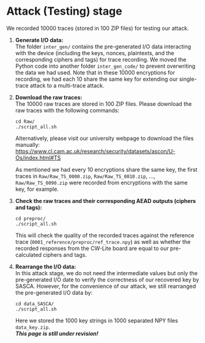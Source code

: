 # Attack (Testing) stage  
We recorded 10000 traces (stored in 100 ZIP files) for testing our attack.  

1. **Generate I/O data:**  
   The folder `inter_gen/` contains the pre-generated I/O data interacting with the device (including the keys, nonces, plaintexts, and the corresponding ciphers and tags) for trace recording. We moved the Python code into another folder `inter_gen_code/` to prevent overwriting the data we had used. Note that in these 10000 encryptions for recording, we had each 10 share the same key for extending our single-trace attack to a multi-trace attack.

3. **Download the raw traces:**  
   The 10000 raw traces are stored in 100 ZIP files. Please download the raw traces with the following commands:
   
   `cd Raw/`  
   `./script_all.sh`
   
   Alternatively, please visit our university webpage to download the files manually:  
   https://www.cl.cam.ac.uk/research/security/datasets/ascon/U-Os/index.html#TS  

   As mentioned we had every 10 encryptions share the same key, the first traces in `Raw/Raw_TS_0000.zip`, `Raw/Raw_TS_0010.zip`, ..., `Raw/Raw_TS_0090.zip` were recorded from encryptions with the same key, for example.  

5. **Check the raw traces and their corresponding AEAD outputs (ciphers and tags):**
   
   `cd preproc/`  
   `./script_all.sh`
   
   This will check the quality of the recorded traces against the reference trace (`0001_reference/preproc/ref_trace.npy`) as well as whether the recorded responses from the CW-Lite board are equal to our pre-calculated ciphers and tags.  

4. **Rearrange the I/O data:**  
   In this attack stage, we do not need the intermediate values but only the pre-generated I/O date to verify the correctness of our recovered key by SASCA. However, for the convenience of our attack, we still rearranged the pre-generated I/O data by:  
   
   `cd data_SASCA/`  
   `./script_all.sh`  
   
   Here we stored the 1000 key strings in 1000 separated NPY files `data_key.zip`.  
***This page is still under revision!***
<!--

<p>For the other I/O data, we stored them in:</p>

<ul>
<li><a href="U-Os/0005_attack/data_SASCA/data_nonce.zip">data_SASCA/data_nonce.zip (updated 2024-05-14)</a>,</li>
<li><a href="U-Os/0005_attack/data_SASCA/data_plaintext.zip">data_SASCA/data_plaintext.zip (updated 2024-05-14)</a>,</li>
<li><a href="U-Os/0005_attack/data_SASCA/data_ciphertag.zip">data_SASCA/data_ciphertag.zip (updated 2024-05-14)</a>,</li>
</ul>

<p>where each file contains a 10-element array that stores the data from the 10 encryptions sharing the same key with the corresponding index.</p>

5. **Downsample the raw traces**  
   With the following command lines, we downsampled the raw traces from 500 to 10 points per clock cycle (PPC) by summing up the values from every 50 consecutive samples to form the new traces:

   `cd Resample_HDF5/`  
   `./script_all.sh`  

6. **Validate our templates**  
   After all the preprocessing steps above, we validated our templates in the following subdirectories:
   
   *templates for byte fragments (H/L)*:  
   `cd template_validation_bytes_O/`  
   `./script_all.sh`
   
   *templates for byte fragments (E/O)*:  
   `cd template_validation_bytes_S/`  
   `./script_all.sh`
   
   *templates for 16-bit fragments (H/L)*:  
   `cd template_validation_16bits_O/`  
   `./script_all.sh`  

   In these validation procedures, we divided the traces into four groups with equal size: G0 for the first 1000 traces, G1 for the second ones, G2 for the third ones, and G3 for the last ones. The validation results from G0 were reported and published in our paper, whereas the others were for comparison.

<h3 id=U-Os-attack>Attack (Testing) traces</h3>

<p>In this attack stage, we do not need the intermediate values but need only the pre-generated I/O date for verifying the correctness of our recovered key by SASCA. Hoever, for the convenience of our attack, we still rearranged the pre-generated I/O data with the following code:</p>

<ul>
<li><a href="U-Os/0005_attack/data_SASCA.zip">data_SASCA.zip (updated 2024-05-14)</a>,</li>
</ul>

<p>where we stored the 1000 key strings in 1000 separated NPY files:</p>

<ul>
<li><a href="U-Os/0005_attack/data_SASCA/data_key.zip">data_SASCA/data_key.zip (updated 2024-05-14)</a>.</li>
</ul>

<p>For the other I/O data, we stored them in:</p>

<ul>
<li><a href="U-Os/0005_attack/data_SASCA/data_nonce.zip">data_SASCA/data_nonce.zip (updated 2024-05-14)</a>,</li>
<li><a href="U-Os/0005_attack/data_SASCA/data_plaintext.zip">data_SASCA/data_plaintext.zip (updated 2024-05-14)</a>,</li>
<li><a href="U-Os/0005_attack/data_SASCA/data_ciphertag.zip">data_SASCA/data_ciphertag.zip (updated 2024-05-14)</a>,</li>
</ul>

<p>where each file contains a 10-element array that stores the data from the 10 encryptions sharing the same key with the corresponding index.</p>

<p>Similarly, we provide the code for downsampling:</p>

<ul>
<li><a href="U-Os/0005_attack/Resample_HDF5.zip">Resample_HDF5.zip (updated 2024-05-14)</a>,</li>
</ul>

<p>resulting in 10 HDF5 files (1000 traces for each):</p>

<ul>
<li><a href="U-Os/0005_attack/Resample_HDF5/part_00.hdf5">Resample_HDF5/part_00.hdf5 (updated 2024-05-06)</a>,</li>
<li><a href="U-Os/0005_attack/Resample_HDF5/part_01.hdf5">Resample_HDF5/part_01.hdf5 (updated 2024-05-06)</a>,</li>
<li><a href="U-Os/0005_attack/Resample_HDF5/part_02.hdf5">Resample_HDF5/part_02.hdf5 (updated 2024-05-06)</a>,</li>
<li><a href="U-Os/0005_attack/Resample_HDF5/part_03.hdf5">Resample_HDF5/part_03.hdf5 (updated 2024-05-06)</a>,</li>
<li><a href="U-Os/0005_attack/Resample_HDF5/part_04.hdf5">Resample_HDF5/part_04.hdf5 (updated 2024-05-06)</a>,</li>
<li><a href="U-Os/0005_attack/Resample_HDF5/part_05.hdf5">Resample_HDF5/part_05.hdf5 (updated 2024-05-06)</a>,</li>
<li><a href="U-Os/0005_attack/Resample_HDF5/part_06.hdf5">Resample_HDF5/part_06.hdf5 (updated 2024-05-06)</a>,</li>
<li><a href="U-Os/0005_attack/Resample_HDF5/part_07.hdf5">Resample_HDF5/part_07.hdf5 (updated 2024-05-06)</a>,</li>
<li><a href="U-Os/0005_attack/Resample_HDF5/part_08.hdf5">Resample_HDF5/part_08.hdf5 (updated 2024-05-06)</a>,</li>
<li><a href="U-Os/0005_attack/Resample_HDF5/part_09.hdf5">Resample_HDF5/part_09.hdf5 (updated 2024-05-06)</a>,</li>
</ul>

<p>With the preprocessing steps above, we performed our attack with belief propagation based on the loopy factor graph with the following code:</p>

<ul>
<li><a href="U-Os/0005_attack/template_attack_loopy_D99_LXX.zip">template_attack_loopy_D99_LXX.zip (updated 2024-05-14)</a>.</li>
</ul>

<p>After decompressing this ZIP file, we should manually rename the directory with the number of traces (four traces for example):</p>

<ul>
<li>"template_attack_loopy_D99_LXX/" to "template_attack_loopy_D99_L04/",</li>
</ul>

<p>set the parameter "leaves" in "template_attack_loopy_D99_L04/Search_Procedure.py" (Line 13), and then execute "script_all.sh". We recorded the results for 1 to 10 traces in the following ZIP file:</p>

<ul>
<li><a href="U-Os/0005_attack/template_attack_loopy_D99_results.zip">template_attack_loopy_D99_results.zip (updated 2024-05-14)</a>.</li>
</ul>

<p>Note that we used the damping technique with a damping rate equal to 0.99. In addition to the experiment with loopy factor graphs, we also provide our code for tree-shape experiments and the results with both 8-bit and 16-bit fragments:</p>

<ul>
<li><a href="U-Os/0005_attack/template_attack_bytes_O.zip">template_attack_bytes_O.zip (updated 2024-05-14)</a>,</li>
<li><a href="U-Os/0005_attack/template_attack_bytes_O_results.zip">template_attack_bytes_O_results.zip (updated 2024-05-14)</a>,</li>
<li><a href="U-Os/0005_attack/template_attack_16bits_O.zip">template_attack_16bits_O.zip (updated 2024-05-14)</a>,</li>
<li><a href="U-Os/0005_attack/template_attack_16bits_O_results.zip">template_attack_16bits_O_results.zip (updated 2024-05-14)</a>.</li>
</ul>

<p>While the above codes were mostly based on Python and enumerated up to the first 100,000 key candidates, the final version of the results is a hybrid evaluation, which is the actual key enumeration before the first \($2^24$\) candidates as well as a rank estimate result afterwards. With the procedure of key enumeration and rank estimate later implemented in Julia, we still relied on the following Python code for the probability tables after belief propagation:</p>

<ul>
<li><a href="U-Os/0005_attack/template_attack_loopy_D99_TABLES_LXX.zip">template_attack_loopy_D99_TABLES_LXX.zip (updated 2024-05-16)</a>,</li>
<li><a href="U-Os/0005_attack/template_attack_bytes_O_TABLES.zip">template_attack_bytes_O_TABLES.zip (updated 2024-05-14)</a>,</li>
<li><a href="U-Os/0005_attack/template_attack_16bits_O_TABLES.zip">template_attack_16bits_O_TABLES.zip (updated 2024-05-14)</a>,</li>
</ul>

<p>and then the resulting tables are stored in the following ZIP files:</p>

<ul>
<li><a href="U-Os/0005_attack/template_attack_loopy_D99_TABLES_results.zip">template_attack_loopy_D99_TABLES_results.zip (updated 2024-05-16)</a>,</li>
<li><a href="U-Os/0005_attack/template_attack_bytes_O_TABLES/Tables.zip">template_attack_bytes_O_TABLES/Tables.zip (updated 2024-05-14)</a>,</li>
<li><a href="U-Os/0005_attack/template_attack_16bits_O_TABLES/Tables_L01.zip">template_attack_16bits_O_TABLES/Tables_L01.zip (updated 2024-05-14)</a>,</li>
<li><a href="U-Os/0005_attack/template_attack_16bits_O_TABLES/Tables_L02.zip">template_attack_16bits_O_TABLES/Tables_L02.zip (updated 2024-05-14)</a>,</li>
<li><a href="U-Os/0005_attack/template_attack_16bits_O_TABLES/Tables_L03.zip">template_attack_16bits_O_TABLES/Tables_L03.zip (updated 2024-05-14)</a>,</li>
<li><a href="U-Os/0005_attack/template_attack_16bits_O_TABLES/Tables_L04.zip">template_attack_16bits_O_TABLES/Tables_L04.zip (updated 2024-05-14)</a>,</li>
<li><a href="U-Os/0005_attack/template_attack_16bits_O_TABLES/Tables_L05.zip">template_attack_16bits_O_TABLES/Tables_L05.zip (updated 2024-05-14)</a>,</li>
<li><a href="U-Os/0005_attack/template_attack_16bits_O_TABLES/Tables_L06.zip">template_attack_16bits_O_TABLES/Tables_L06.zip (updated 2024-05-14)</a>,</li>
<li><a href="U-Os/0005_attack/template_attack_16bits_O_TABLES/Tables_L07.zip">template_attack_16bits_O_TABLES/Tables_L07.zip (updated 2024-05-14)</a>,</li>
<li><a href="U-Os/0005_attack/template_attack_16bits_O_TABLES/Tables_L08.zip">template_attack_16bits_O_TABLES/Tables_L08.zip (updated 2024-05-14)</a>,</li>
<li><a href="U-Os/0005_attack/template_attack_16bits_O_TABLES/Tables_L09.zip">template_attack_16bits_O_TABLES/Tables_L09.zip (updated 2024-05-14)</a>,</li>
<li><a href="U-Os/0005_attack/template_attack_16bits_O_TABLES/Tables_L10.zip">template_attack_16bits_O_TABLES/Tables_L10.zip (updated 2024-05-14)</a>,</li>
</ul>

<p>The remaining source code for our implementation of key enumeration and rank estimate will be released here soon ...</p>
-->

